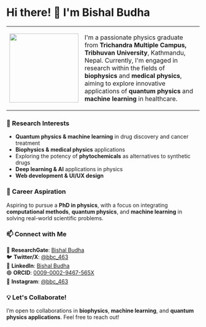 # Hi there! 👋 I'm Bishal Budha  

<table>
  <tr>
    <td>
      <img src="IMG_0555.png" width="180">
    </td>
    <td>
      <p>
      I'm a passionate physics graduate from <b>Trichandra Multiple Campus, Tribhuvan University</b>, Kathmandu, Nepal.  
      Currently, I'm engaged in research within the fields of <b>biophysics</b> and <b>medical physics</b>, aiming to explore innovative applications of <b>quantum physics</b> and <b>machine learning</b> in healthcare.
      </p>
    </td>
  </tr>
</table>

### 🔬 Research Interests  
- **Quantum physics & machine learning** in drug discovery and cancer treatment  
- **Biophysics & medical physics** applications  
- Exploring the potency of **phytochemicals** as alternatives to synthetic drugs  
- **Deep learning & AI** applications in physics  
- **Web development & UI/UX design**  

### 🎯 Career Aspiration  
Aspiring to pursue a **PhD in physics**, with a focus on integrating **computational methods**, **quantum physics**, and **machine learning** in solving real-world scientific problems.  

### 📫 Connect with Me  
📘 **ResearchGate**: [Bishal Budha](https://www.researchgate.net/profile/Bishal-Budha-2?ev=hdr_xprf)  
🐦 **Twitter/X**: [@bbc_463](https://x.com/bbc_463)  
🔗 **LinkedIn**: [Bishal Budha](https://np.linkedin.com/in/bishal-budha-chhetri-35672b19a)  
🟢 **ORCID**: [0009-0002-9467-565X](https://orcid.org/0009-0002-9467-565X)  
📸 **Instagram**: [@bbc_463](https://www.instagram.com/bbc_463/)  

### 💡 Let's Collaborate!  
I’m open to collaborations in **biophysics**, **machine learning**, and **quantum physics applications**. Feel free to reach out!  
